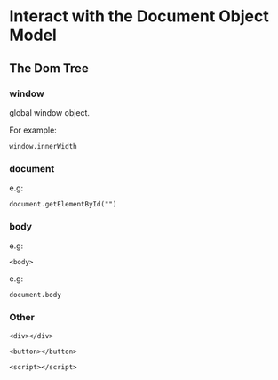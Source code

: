 # Interact with the Document Object Model 

## The Dom Tree 

### window 

global window object. 

For example: 

```
window.innerWidth

```

### document

e.g: 

```
document.getElementById("")

```
### body 

e.g:

```
<body>

```

e.g: 

```
document.body

```

### Other 
```
<div></div>

```

```
<button></button>

```

```
<script></script>

```
